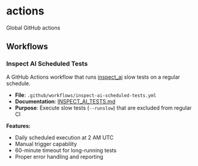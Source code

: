 # actions
Global GitHub actions

## Workflows

### Inspect AI Scheduled Tests

A GitHub Actions workflow that runs [inspect_ai](https://github.com/UKGovernmentBEIS/inspect_ai) slow tests on a regular schedule.

- **File**: `.github/workflows/inspect-ai-scheduled-tests.yml`
- **Documentation**: [INSPECT_AI_TESTS.md](INSPECT_AI_TESTS.md)
- **Purpose**: Execute slow tests (`--runslow`) that are excluded from regular CI

**Features:**
- Daily scheduled execution at 2 AM UTC
- Manual trigger capability
- 60-minute timeout for long-running tests
- Proper error handling and reporting
